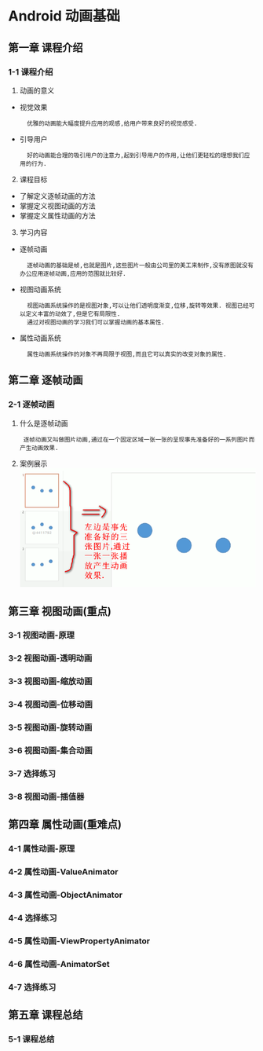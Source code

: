 # Android 动画基础
## 第一章 课程介绍
### 1-1 课程介绍
1. 动画的意义
- 视觉效果

        优雅的动画能大幅度提升应用的观感,给用户带来良好的视觉感受.
- 引导用户

        好的动画能合理的吸引用户的注意力,起到引导用户的作用,让他们更轻松的理想我们应用的行为.
2. 课程目标
- 了解定义逐帧动画的方法
- 掌握定义视图动画的方法
- 掌握定义属性动画的方法
3. 学习内容
- 逐帧动画

        逐帧动画的基础是帧,也就是图片,这些图片一般由公司里的美工来制作,没有原图就没有办公应用逐帧动画,应用的范围就比较好.
- 视图动画系统
        
        视图动画系统操作的是视图对象,可以让他们透明度渐变,位移,旋转等效果. 视图已经可以定义丰富的动效了,但是它有局限性.
        通过对视图动画的学习我们可以掌握动画的基本属性.
- 属性动画系统
    
        属性动画系统操作的对象不再局限于视图,而且它可以真实的改变对象的属性.
        
 
## 第二章 逐帧动画
### 2-1 逐帧动画
1. 什么是逐帧动画
        
        逐帧动画又叫做图片动画,通过在一个固定区域一张一张的呈现事先准备好的一系列图片而产生动画效果.
2. 案例展示
![案例](readme/img/a0.png)

## 第三章 视图动画(重点)
### 3-1 视图动画-原理
### 3-2 视图动画-透明动画
### 3-3 视图动画-缩放动画
### 3-4 视图动画-位移动画
### 3-5 视图动画-旋转动画
### 3-6 视图动画-集合动画
### 3-7 选择练习
### 3-8 视图动画-插值器
## 第四章 属性动画(重难点)
### 4-1 属性动画-原理
### 4-2 属性动画-ValueAnimator
### 4-3 属性动画-ObjectAnimator
### 4-4 选择练习
### 4-5 属性动画-ViewPropertyAnimator
### 4-6 属性动画-AnimatorSet
### 4-7 选择练习
## 第五章 课程总结
### 5-1 课程总结